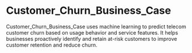 # Customer_Churn_Business_Case
Customer_Churn_Business_Case uses machine learning to predict telecom customer churn based on usage behavior and service features. It helps businesses proactively identify and retain at-risk customers to improve customer retention and reduce churn.

